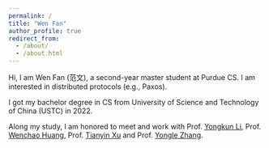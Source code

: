 ```yaml
---
permalink: /
title: "Wen Fan"
author_profile: true
redirect_from: 
  - /about/
  - /about.html
---
```


Hi, I am Wen Fan (范文), a second-year master student at Purdue CS. I am interested in distributed protocols (e.g., Paxos).

I got my bachelor degree in CS from University of Science and Technology of China (USTC) in 2022.

Along my study, I am honored to meet and work with Prof. [Yongkun Li](http://staff.ustc.edu.cn/~ykli/), Prof. [Wenchao Huang](https://scholar.google.com/citations?user=whv_2gwAAAAJ&hl=en), Prof. [Tianyin Xu](https://tianyin.github.io/) and Prof. [Yongle Zhang](https://yonglezh-purdue.github.io/).